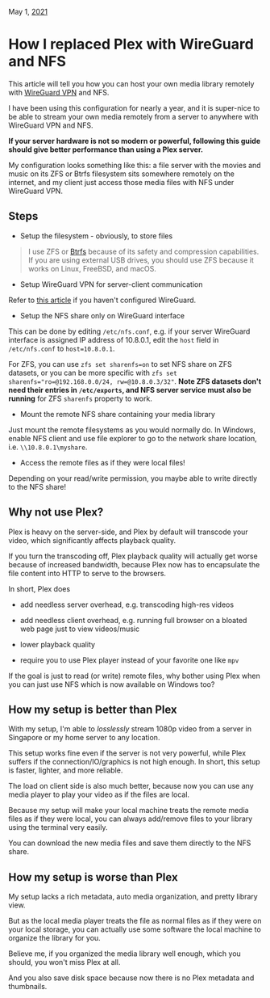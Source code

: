 May 1, [2021](/blog/2021/)

# How I replaced Plex with WireGuard and NFS

This article will tell you how you can host your own media library remotely with [WireGuard VPN](/blog/2020/wireguard/) and NFS.

I have been using this configuration for nearly a year, and it is super-nice to be able to stream your own media remotely from a server to anywhere with WireGuard VPN and NFS.

**If your server hardware is not so modern or powerful, following this guide should give better performance than using a Plex server.**

My configuration looks something like this: a file server with the movies and music on its ZFS or Btrfs filesystem sits somewhere remotely on the internet, and my client just access those media files with NFS under WireGuard VPN.

## Steps

- Setup the filesystem - obviously, to store files

> I use ZFS or [Btrfs](/blog/2021/btrfs/) because of its safety and compression capabilities. If you are using external USB drives, you should use ZFS because it works on Linux, FreeBSD, and macOS.

- Setup WireGuard VPN for server-client communication

Refer to [this article](/blog/2020/wireguard/) if you haven't configured WireGuard.

- Setup the NFS share only on WireGuard interface

This can be done by editing `/etc/nfs.conf`, e.g. if your server WireGuard interface is assigned IP address of 10.8.0.1, edit the `host` field in `/etc/nfs.conf` to `host=10.8.0.1`.

For ZFS, you can use `zfs set sharenfs=on` to set NFS share on ZFS datasets, or you can be more specific with `zfs set sharenfs="ro=@192.168.0.0/24, rw=@10.8.0.3/32"`. **Note ZFS datasets don't need their entries in `/etc/exports`, and NFS server service must also be running** for ZFS `sharenfs` property to work.

- Mount the remote NFS share containing your media library

Just mount the remote filesystems as you would normally do. In Windows, enable NFS client and use file explorer to go to the network share location, i.e. `\\10.8.0.1\myshare`.

- Access the remote files as if they were local files!

Depending on your read/write permission, you maybe able to write directly to the NFS share!

## Why not use Plex?

Plex is heavy on the server-side, and Plex by default will transcode your video, which significantly affects playback quality.

If you turn the transcoding off, Plex playback quality will actually get worse because of increased bandwidth, because Plex now has to encapsulate the file content into HTTP to serve to the browsers.

In short, Plex does

- add needless server overhead, e.g. transcoding high-res videos

- add needless client overhead, e.g. running full browser on a bloated web page just to view videos/music

- lower playback quality

- require you to use Plex player instead of your favorite one like `mpv`

If the goal is just to read (or write) remote files, why bother using Plex when you can just use NFS which is now available on Windows too?

## How my setup is better than Plex

With my setup, I'm able to _losslessly_ stream 1080p video from a server in Singapore or my home server to any location.

This setup works fine even if the server is not very powerful, while Plex suffers if the connection/IO/graphics is not high enough. In short, this setup is faster, lighter, and more reliable.

The load on client side is also much better, because now you can use any media player to play your video as if the files are local.

Because my setup will make your local machine treats the remote media files as if they were local, you can always add/remove files to your library using the terminal very easily.

You can download the new media files and save them directly to the NFS share.

## How my setup is worse than Plex

My setup lacks a rich metadata, auto media organization, and pretty library view.

But as the local media player treats the file as normal files as if they were on your local storage, you can actually use some software the local machine to organize the library for you.

Believe me, if you organized the media library well enough, which you should, you won't miss Plex at all.

And you also save disk space because now there is no Plex metadata and thumbnails.
